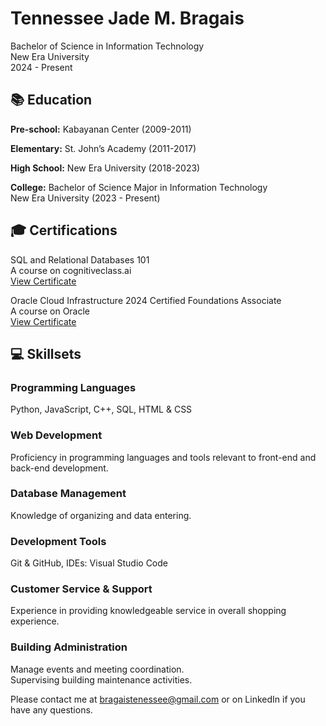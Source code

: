 <!DOCTYPE html>
<html lang="en">
<head>
    <meta charset="UTF-8">
    <meta name="viewport" content="width=device-width, initial-scale=1.0">
</head>
<body>
    <h1>Tennessee Jade M. Bragais</h1>
    <p class="contact">Bachelor of Science in Information Technology<br>
    New Era University<br>
    2024 - Present</p>
    <section>
        <h2>📚 Education</h2>
        <p><strong>Pre-school:</strong> Kabayanan Center (2009-2011)</p>
        <p><strong>Elementary:</strong> St. John’s Academy (2011-2017)</p>
        <p><strong>High School:</strong> New Era University (2018-2023)</p>
        <p><strong>College:</strong> Bachelor of Science Major in Information Technology<br>
           New Era University (2023 - Present)</p>
    </section>
    <section>
        <h2>🎓 Certifications</h2>
        <p>SQL and Relational Databases 101<br>
           A course on cognitiveclass.ai<br>
           <a href="https://courses.cognitiveclass.ai/certificates/bf0ce26fefe24f438d35de38c997d4d9">View Certificate</a></p>
         <p>Oracle Cloud Infrastructure 2024 Certified Foundations Associate<br>
          A course on Oracle<br>
           <a href="https://catalog-education.oracle.com/ords/certview/sharebadge?id=35C12E67DB308094029B8F75208D4ED6CA39D4DC411DE94A440F8031C7CE2EF2#">View Certificate</a></p>
    </section>
    <section>
        <h2>💻 Skillsets</h2>
        <h3>Programming Languages</h3>
        <p>Python, JavaScript, C++, SQL, HTML & CSS</p>
        <h3>Web Development</h3>
        <p>Proficiency in programming languages and tools relevant to front-end and back-end development.</p>
        <h3>Database Management</h3>
        <p>Knowledge of organizing and data entering.</p>
        <h3>Development Tools</h3>
        <p>Git & GitHub, IDEs: Visual Studio Code</p>
        <h3>Customer Service & Support</h3>
        <p>Experience in providing knowledgeable service in overall shopping experience.</p>
        <h3>Building Administration</h3>
        <p>Manage events and meeting coordination.<br>
           Supervising building maintenance activities.</p>
    </section>
    <footer>
        <p>Please contact me at <a href="mailto:bragaistenessee@gmail.com">bragaistenessee@gmail.com</a> or on LinkedIn if you have any questions.</p>
    </footer>
</body>
</html>
